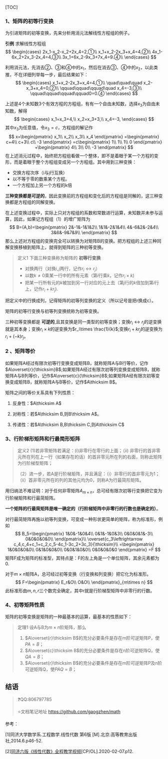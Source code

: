 [TOC]

### 1、矩阵的初等行变换

为引进矩阵的初等变换，先来分析用消元法解线性方程组的例子。

**引例** 求解线性方程组
$$
\begin{cases}
2x_1-x_2-x_2+2x_4=2,①\\
x_1+x_2-2x_3+x_4=4,②\\
4x_1-6x_2+2x_3-2x_4=4,③\\
3x_1+6x_2-9x_3+7x_4=9.④\\
\end{cases}
$$

利用消元法，先消去②、③和④中的$x_1$，然后在消去③、④中的$x_2$，以此类推，不在详细列举每一步，最后结果如下：
$$
\begin{cases}
x_1+x_2-2x_3+x_4=4,①\\
\quad\quad\quad x_2-x_3+x_4=0,②\\
\qquad\qquad\qquad\quad x_4=-3,③\\
\qquad\qquad\qquad\qquad0=0.④
\end{cases}
$$

上述是4个未知数3个有效方程的方程组，有有一个自由未知数，选择$x_3$为自由未知数，解得
$$
\begin{cases}
x_1=x_3+4,\\
x_2=x_3+3,\\
x_4=-3,
\end{cases}
$$
其中$x_3$为任意值，令$x_3=c$，方程组的解记作
$$
x=\begin{pmatrix}
x_1\\
x_2\\
x_3\\
x_4
\end{pmatrix}
=\begin{pmatrix}
c+4\\
c+3\\
c\\
-3
\end{pmatrix}
=c\begin{pmatrix}
1\\
1\\
1\\
0
\end{pmatrix}
+\begin{pmatrix}
4\\
3\\
0\\
-3
\end{pmatrix}
$$
在上述消元过程中，始终把方程组看做一个整体，即不是着眼于某一个方程的变形，而是着眼于整个方程组变成另一个方程组。其中用到三种变换：

+ 交换方程次序（i与j行互换）
+ 以不等于零的数乘某个方程。
+ 一个方程加上另一个方程的k倍

**三种变换都是可逆的**，因此变换前的方程组和变化后的方程组是同解的，这三种变换都是方程组的同解变换。

在上述变换过程中，实际上只对方程组的系数和常数进行运算，未知数并未参与运算，因此，如果记方程组（1）的增广矩阵为
$$
B=(A,b)=\begin{pmatrix}
2&-1&-1&1&2\\
1&1&-2&1&4\\
4&-6&2&-2&4\\
3&6&-9&7&9\\
\end{pmatrix}
$$
那么上述对方程组的变换完全可以转换为对矩阵B的变换。把方程组的上述三种同解变换移植到矩阵上，就得到矩阵的三种初等变换。

> 定义1	下面三种变换称为矩阵的 **初等行变换**
>
> + 对换两行（对换$i,j$两行，记作$r_i\leftrightarrow r_j$）
> + 以数$k\not=0$乘某一行中的所有元素（第$i$行乘$k$，记作$r_i\times k$)
> + 把某一行所有元的$k$被加到另一行对应的元上去（第$j$行的$k$倍加到第$i$行上，记作$r_i+kr_j$).



把定义中的行换成列，记得矩阵的初等列变换的定义（所以记号是把r换成c）。

矩阵的初等行变换与初等列变换统称为初等变换。

三种初等变换都是 **可逆的**,且其变换是同一类型的初等变换；变换$r_i\leftrightarrow r_j$的逆变换就是其本身；变换$r_i\times k$的逆变换为$r_i\times \frac{1}{k}$;变换$r_i+kr_j$的逆变换为$r_i+(-k)r_j$。



### 2 、矩阵等价

如果矩阵A经过有限次初等行变换变成矩阵B，就称矩阵A与B行等价，记作$A\overset{r}{\thicksim}B$;如果矩阵A经过有限次初等列变换变成矩阵B，就称矩阵A与B列等价，记作$A\overset{c}{\thicksim}B$;如果矩阵A经有限次初等变换变成矩阵B，就称矩阵A与B等价，记作$A\thicksim B$。

矩阵之间的等价关系具有下列性质：

1. 反身性：$A\thicksim A$

2. 对称性：若$A\thicksim B,则B\thicksim A$。

3. 传递性：若$A\thicksim B,B\thicksim C,则A\thicksim C$

   

### 3、行阶梯形矩阵和行最简形矩阵

> 定义2	(1)若非零矩阵若满足：(i)非零行在零行的上面；（ii) 非零行的首非零元所在列在上一行（如果存在的话）的首非零元所在列的右面，则称此矩阵为行阶梯型矩阵；
>
> （2）进一步，若A是行阶梯矩阵，并且满足：（i）非零行的首非零元为1；（ii）首非零元所在的列的其他元均为0，则称A为行最简形矩阵。

用归纳法不难证明：对于任何非零矩阵$A_{m\times n}$，总可经有限次初等行变换把它变为行阶梯矩阵和行最简矩阵。

**一个矩阵的行最简矩阵是唯一确定的（行阶梯矩阵中非零行的行数也是确定的）**。

对行最简矩阵再施以初等列变换，可变成一种形状更简单的矩阵，称为标准形，例如
$$
B_5=\begin{pmatrix}
1&0&-1&0&4\\
0&1&-1&0&3\\
0&0&0&1&-3\\
0&0&0&0&0\\
\end{pmatrix}\\
\overset{c_3\leftrightarrow c_4,c_4+c_1+c_2,c_5-4c_1-3c_2+3c_3}{\thicksim}\\
=\begin{pmatrix}
1&0&0&0&0\\
0&1&0&0&0\\
0&0&1&0&0\\
0&0&0&0&0
\end{pmatrix}
=F
$$
矩阵F成为矩阵的标准型，其特点是：F的左上角是一个单位矩阵，其余元素都为0.

对于$m\times n$矩阵A，总可经过初等变换（行变换和列变换）把它化为标准形。
$$
F=\begin{pmatrix}
E_r&O\\
O&O\\
\end{pmatrix}_{m\times n}
$$
此标准形由$m,n,r$三个数完全确定，其中r就是行阶梯型矩阵中非零行的行数。



### 4、初等矩阵性质

矩阵的初等变换是矩阵的一种最基本的运算，最基本的性质如下：

> 定理1	设A与B为$m\times n$阶矩阵，那么
>
> 1. $A\overset{r}\thicksim B$​的充分必要条件是存在m阶可逆矩阵P，使$PA=B$​；
> 2. $A\overset{c}\thicksim B$的充分必要条件是存在n阶可逆矩阵Q，使$QA=B$；
> 3. $A\overset{r}\thicksim B$的充分必要条件是存在m阶可逆矩阵P及n阶可逆矩阵Q，使$PAQ=B$​；





## 结语

> :question:QQ:806797785
>
> :star:文档笔记地址 <https://github.com/gaogzhen/math>

参考：

[1]同济大学数学系.工程数学.线性代数 第6版 [M].北京:高等教育出版社,2014.6.p46-52.

[2]<a href="https://www.bilibili.com/video/BV1864y1T7Ks">同济六版《线性代数》全程教学视频</a>[CP/OL].2020-02-07.p12.

